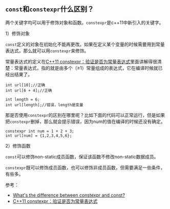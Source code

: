 ## `const`和`constexpr`什么区别？

两个关键字均可以用于修饰对象和函数。`constexpr`是c++11中新引入的关键字。

1）修饰对象

`const`定义的对象在初始化不能再更改。如果在定义某个变量的时候需要用到常量表达式，那么就可以用`constexpr`来修饰。

常量表达式的定义在[C++11 constexpr：验证是否为常量表达式](http://c.biancheng.net/view/7781.html)里面讲解得很清楚：常量表达式，指的就是由多个（≥1）常量组成的表达式，它在编译时候就已经出结果了。

```
int url[10];//正确
int url[6 + 4];//正确

int length = 6;
int url[length];//错误，length是变量
```

那是否使用`constexpr`的区别在哪里呢？比如下面的代码可以正常运行，但是如果把`constexpr`删掉，那么就会提示错误，因为num的值在编译的时候还没有确定。

```
constexpr int num = 1 + 2 + 3;
int url[num] = {1,2,3,4,5,6};
```


2）修饰函数

`const`可以修饰non-static成员函数，保证该函数不修改non-static数据成员。

`constexpr`既可以修饰成员函数，也可以修饰非成员函数，但需要满足一些条件，有些多。


参考：

- [What's the difference between constexpr and const?](https://stackoverflow.com/questions/14116003/whats-the-difference-between-constexpr-and-const)
- [C++11 constexpr：验证是否为常量表达式](http://c.biancheng.net/view/7781.html)
